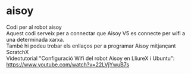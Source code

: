 # aisoy
Codi per al robot aisoy <br>
Aquest codi serveix per a connectar que Aisoy V5 es connecte per wifi a una determinada xarxa.<br>
També hi podeu trobar els enllaços per a programar Aisoy mitjançant ScratchX<br>
Videotutorial "Configuració Wifi del robot Aisoy en LliureX i Ubuntu": https://www.youtube.com/watch?v=22LVjYwuB7s

